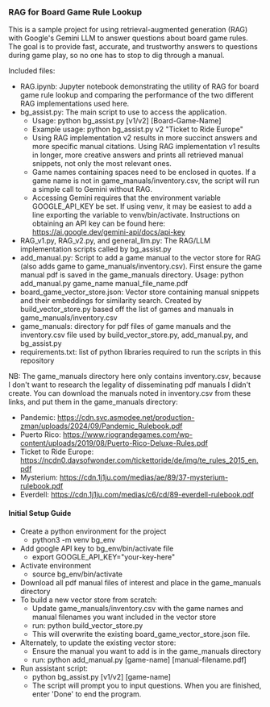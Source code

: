 ### RAG for Board Game Rule Lookup
This is a sample project for using retrieval-augmented generation (RAG) with Google's Gemini LLM to answer questions about board game rules. The goal is to provide fast, accurate, and trustworthy answers to questions during game play, so no one has to stop to dig through a manual. 

Included files:
* RAG.ipynb: Jupyter notebook demonstrating the utility of RAG for board game rule lookup and comparing the performance of the two different RAG implementations used here.
* bg_assist.py: The main script to use to access the application. 
    * Usage: python bg_assist.py [v1/v2] [Board-Game-Name]
    * Example usage: python bg_assist.py v2 "Ticket to Ride Europe"
    * Using RAG implementation v2 results in more succinct answers and more specific manual citations. Using RAG implementation v1 results in longer, more creative answers and prints all retrieved manual snippets, not only the most relevant ones.
    * Game names containing spaces need to be enclosed in quotes. If a game name is not in game_manuals/inventory.csv, the script will run a simple call to Gemini without RAG.
    * Accessing Gemini requires that the environment variable GOOGLE_API_KEY be set. If using venv, it may be easiest to add a line exporting the variable to venv/bin/activate. Instructions on obtaining an API key can be found here: https://ai.google.dev/gemini-api/docs/api-key
* RAG_v1.py, RAG_v2.py, and general_llm.py: The RAG/LLM implementation scripts called by bg_assist.py
* add_manual.py: Script to add a game manual to the vector store for RAG (also adds game to game_manuals/inventory.csv). First ensure the game manual pdf is saved in the game_manuals directory. Usage: python add_manual.py game_name manual_file_name.pdf
* board_game_vector_store.json: Vector store containing manual snippets and their embeddings for similarity search. Created by build_vector_store.py based off the list of games and manuals in game_manuals/inventory.csv
* game_manuals: directory for pdf files of game manuals and the inventory.csv file used by build_vector_store.py, add_manual.py, and bg_assist.py
* requirements.txt: list of python libraries required to run the scripts in this repository

NB: The game_manuals directory here only contains inventory.csv, because I don't want to research the legality of disseminating pdf manuals I didn't create. You can download the manuals noted in inventory.csv from these links, and put them in the game_manuals directory:
* Pandemic: https://cdn.svc.asmodee.net/production-zman/uploads/2024/09/Pandemic_Rulebook.pdf
* Puerto Rico: https://www.riograndegames.com/wp-content/uploads/2019/08/Puerto-Rico-Deluxe-Rules.pdf
* Ticket to Ride Europe: https://ncdn0.daysofwonder.com/tickettoride/de/img/te_rules_2015_en.pdf
* Mysterium: https://cdn.1j1ju.com/medias/ae/89/37-mysterium-rulebook.pdf
* Everdell: https://cdn.1j1ju.com/medias/c6/cd/89-everdell-rulebook.pdf

#### Initial Setup Guide
* Create a python environment for the project
    * python3 -m venv bg_env
* Add google API key to bg_env/bin/activate file
    * export GOOGLE_API_KEY="your-key-here"
* Activate environment
    * source bg_env/bin/activate
* Download all pdf manual files of interest and place in the game_manuals directory
* To build a new vector store from scratch:
    * Update game_manuals/inventory.csv with the game names and manual filenames you want included in the vector store
    * run: python build_vector_store.py
    * This will overwrite the existing board_game_vector_store.json file. 
* Alternately, to update the existing vector store:
    * Ensure the manual you want to add is in the game_manuals directory
    * run: python add_manual.py [game-name] [manual-filename.pdf]
* Run assistant script:
    * python bg_assist.py [v1/v2] [game-name]
    * The script will prompt you to input questions. When you are finished, enter 'Done' to end the program.
